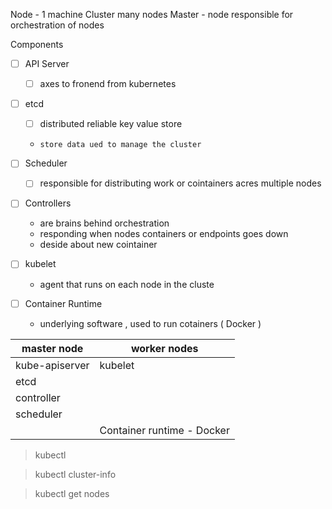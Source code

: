 Node - 1 machine
Cluster many nodes
Master - node responsible for orchestration of nodes 

Components

- [ ] API Server
	- [ ] axes to fronend from kubernetes
- [ ] etcd
	- [ ] distributed reliable key value store 
	-     store data ued to manage the cluster

- [ ] Scheduler
	- [ ] responsible for distributing work or cointainers acres multiple nodes 

- [ ] Controllers
	-  are brains behind orchestration 
	- responding when nodes containers or endpoints goes down
	- deside about new cointainer
	
- [ ] kubelet
	- agent that runs on each node in the cluste 
	
- [ ] Container Runtime
	-  underlying software , used to run cotainers ( Docker )

| master node  | worker nodes |
|-|-|
| kube-apiserver | kubelet|
| etcd| |
| controller| |
| scheduler| |
| | Container runtime - Docker|

> kubectl

>kubectl  cluster-info

> kubectl get nodes 
